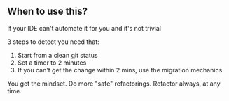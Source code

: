 ## When to use this?

If your IDE can't automate it for you and it's not trivial

3 steps to detect you need that:

1. Start from a clean git status
2. Set a timer to 2 minutes
3. If you can't get the change within 2 mins, use the migration mechanics

You get the mindset. Do more "safe" refactorings. Refactor always, at any time.
